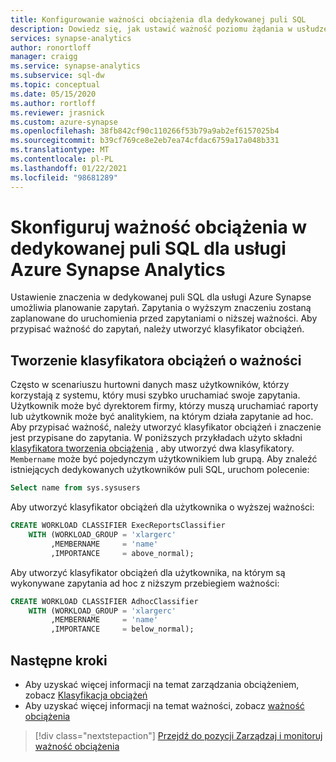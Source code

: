 ```yaml
---
title: Konfigurowanie ważności obciążenia dla dedykowanej puli SQL
description: Dowiedz się, jak ustawić ważność poziomu żądania w usłudze Azure Synapse Analytics.
services: synapse-analytics
author: ronortloff
manager: craigg
ms.service: synapse-analytics
ms.subservice: sql-dw
ms.topic: conceptual
ms.date: 05/15/2020
ms.author: rortloff
ms.reviewer: jrasnick
ms.custom: azure-synapse
ms.openlocfilehash: 38fb842cf90c110266f53b79a9ab2ef6157025b4
ms.sourcegitcommit: b39cf769ce8e2eb7ea74cfdac6759a17a048b331
ms.translationtype: MT
ms.contentlocale: pl-PL
ms.lasthandoff: 01/22/2021
ms.locfileid: "98681289"
---
```

# <a name="configure-workload-importance-in-dedicated-sql-pool-for-azure-synapse-analytics"></a>Skonfiguruj ważność obciążenia w dedykowanej puli SQL dla usługi Azure Synapse Analytics

Ustawienie znaczenia w dedykowanej puli SQL dla usługi Azure Synapse umożliwia planowanie zapytań. Zapytania o wyższym znaczeniu zostaną zaplanowane do uruchomienia przed zapytaniami o niższej ważności. Aby przypisać ważność do zapytań, należy utworzyć klasyfikator obciążeń.

## <a name="create-a-workload-classifier-with-importance"></a>Tworzenie klasyfikatora obciążeń o ważności

Często w scenariuszu hurtowni danych masz użytkowników, którzy korzystają z systemu, który musi szybko uruchamiać swoje zapytania.  Użytkownik może być dyrektorem firmy, którzy muszą uruchamiać raporty lub użytkownik może być analitykiem, na którym działa zapytanie ad hoc. Aby przypisać ważność, należy utworzyć klasyfikator obciążeń i znaczenie jest przypisane do zapytania.  W poniższych przykładach użyto składni  [klasyfikatora tworzenia obciążenia](/sql/t-sql/statements/create-workload-classifier-transact-sql?toc=/azure/synapse-analytics/sql-data-warehouse/toc.json&bc=/azure/synapse-analytics/sql-data-warehouse/breadcrumb/toc.json&view=azure-sqldw-latest&preserve-view=true) , aby utworzyć dwa klasyfikatory. `Membername` może być pojedynczym użytkownikiem lub grupą.  Aby znaleźć istniejących dedykowanych użytkowników puli SQL, uruchom polecenie:

```sql
Select name from sys.sysusers
```

Aby utworzyć klasyfikator obciążeń dla użytkownika o wyższej ważności:

```sql
CREATE WORKLOAD CLASSIFIER ExecReportsClassifier
    WITH (WORKLOAD_GROUP = 'xlargerc'
         ,MEMBERNAME     = 'name' 
         ,IMPORTANCE     = above_normal);
```

Aby utworzyć klasyfikator obciążeń dla użytkownika, na którym są wykonywane zapytania ad hoc z niższym przebiegiem ważności:  

```sql
CREATE WORKLOAD CLASSIFIER AdhocClassifier
    WITH (WORKLOAD_GROUP = 'xlargerc'
         ,MEMBERNAME     = 'name' 
         ,IMPORTANCE     = below_normal);
```

## <a name="next-steps"></a>Następne kroki

- Aby uzyskać więcej informacji na temat zarządzania obciążeniem, zobacz [Klasyfikacja obciążeń](sql-data-warehouse-workload-classification.md)
- Aby uzyskać więcej informacji na temat ważności, zobacz [ważność obciążenia](sql-data-warehouse-workload-importance.md)

> [!div class="nextstepaction"]
> [Przejdź do pozycji Zarządzaj i monitoruj ważność obciążenia](sql-data-warehouse-how-to-manage-and-monitor-workload-importance.md)
